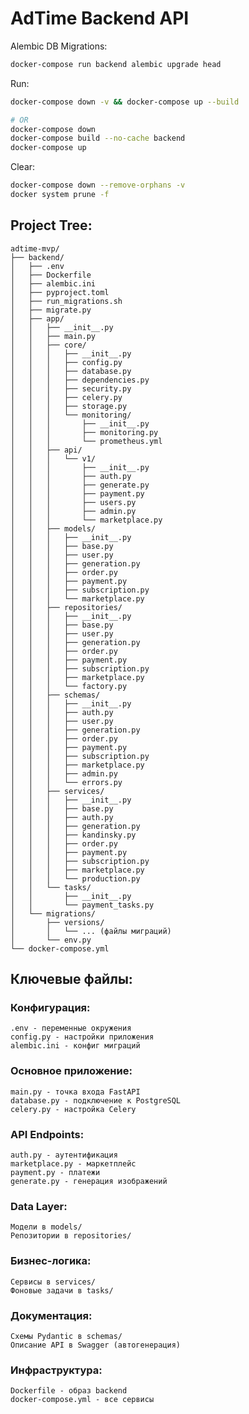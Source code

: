 # AdTime Backend API

Alembic DB Migrations:

```bash
docker-compose run backend alembic upgrade head
```

Run:

```bash
docker-compose down -v && docker-compose up --build

# OR
docker-compose down
docker-compose build --no-cache backend
docker-compose up
```

Clear:

```bash
docker-compose down --remove-orphans -v
docker system prune -f
```

## Project Tree:

```text
adtime-mvp/
├── backend/
│   ├── .env
│   ├── Dockerfile
│   ├── alembic.ini
│   ├── pyproject.toml
│   ├── run_migrations.sh
│   ├── migrate.py
│   ├── app/
│   │   ├── __init__.py
│   │   ├── main.py
│   │   ├── core/
│   │   │   ├── __init__.py
│   │   │   ├── config.py
│   │   │   ├── database.py
│   │   │   ├── dependencies.py
│   │   │   ├── security.py
│   │   │   ├── celery.py
│   │   │   ├── storage.py
│   │   │   └── monitoring/
│   │   │       ├── __init__.py
│   │   │       ├── monitoring.py
│   │   │       └── prometheus.yml
│   │   ├── api/
│   │   │   └── v1/
│   │   │       ├── __init__.py
│   │   │       ├── auth.py
│   │   │       ├── generate.py
│   │   │       ├── payment.py
│   │   │       ├── users.py
│   │   │       ├── admin.py
│   │   │       └── marketplace.py
│   │   ├── models/
│   │   │   ├── __init__.py
│   │   │   ├── base.py
│   │   │   ├── user.py
│   │   │   ├── generation.py
│   │   │   ├── order.py
│   │   │   ├── payment.py
│   │   │   ├── subscription.py
│   │   │   └── marketplace.py
│   │   ├── repositories/
│   │   │   ├── __init__.py
│   │   │   ├── base.py
│   │   │   ├── user.py
│   │   │   ├── generation.py
│   │   │   ├── order.py
│   │   │   ├── payment.py
│   │   │   ├── subscription.py
│   │   │   ├── marketplace.py
│   │   │   └── factory.py
│   │   ├── schemas/
│   │   │   ├── __init__.py
│   │   │   ├── auth.py
│   │   │   ├── user.py
│   │   │   ├── generation.py
│   │   │   ├── order.py
│   │   │   ├── payment.py
│   │   │   ├── subscription.py
│   │   │   ├── marketplace.py
│   │   │   ├── admin.py
│   │   │   └── errors.py
│   │   ├── services/
│   │   │   ├── __init__.py
│   │   │   ├── base.py
│   │   │   ├── auth.py
│   │   │   ├── generation.py
│   │   │   ├── kandinsky.py
│   │   │   ├── order.py
│   │   │   ├── payment.py
│   │   │   ├── subscription.py
│   │   │   ├── marketplace.py
│   │   │   └── production.py
│   │   └── tasks/
│   │       ├── __init__.py
│   │       └── payment_tasks.py
│   └── migrations/
│       ├── versions/
│       │   └── ... (файлы миграций)
│       └── env.py
└── docker-compose.yml
```

## Ключевые файлы:

### Конфигурация:

    .env - переменные окружения
    config.py - настройки приложения
    alembic.ini - конфиг миграций

### Основное приложение:

    main.py - точка входа FastAPI
    database.py - подключение к PostgreSQL
    celery.py - настройка Celery

### API Endpoints:

    auth.py - аутентификация
    marketplace.py - маркетплейс
    payment.py - платежи
    generate.py - генерация изображений

### Data Layer:

    Модели в models/
    Репозитории в repositories/

### Бизнес-логика:

    Сервисы в services/
    Фоновые задачи в tasks/

### Документация:

    Схемы Pydantic в schemas/
    Описание API в Swagger (автогенерация)

### Инфраструктура:

    Dockerfile - образ backend
    docker-compose.yml - все сервисы